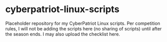 # cyberpatriot-linux-scripts
Placeholder repository for my CyberPatriot Linux scripts. Per competition rules, I will not be adding the scripts here (no sharing of scripts) until after the season ends. I may also upload the checklist here.